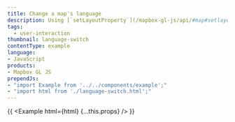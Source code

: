 ```yaml
---
title: Change a map's language
description: Using [`setLayoutProperty`](/mapbox-gl-js/api/#map#setlayoutproperty) to switch languages dynamically. For a more complete solution see the [mapbox-gl-language](https://github.com/mapbox/mapbox-gl-language/) plugin.
tags:
  - user-interaction
thumbnail: language-switch
contentType: example
language:
- JavaScript
products:
- Mapbox GL JS
prependJs:
- "import Example from '../../components/example';"
- "import html from './language-switch.html';"
---
```


{{ <Example html={html} {...this.props} /> }}
